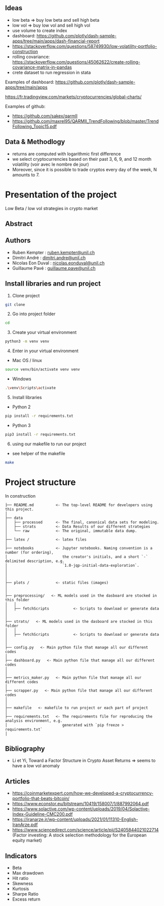 ## Ideas
- low beta => buy low beta and sell high beta
- low vol => buy low vol and sell high vol
- use volume to create index
- dashboard: https://github.com/plotly/dash-sample-apps/tree/main/apps/dash-financial-report
- https://stackoverflow.com/questions/58749930/low-volatility-portfolio-construction
- rolling covariance: https://stackoverflow.com/questions/45062622/create-rolling-covariance-matrix-in-pandas
- crete dataset to run regression in stata

Examples of dashboard:
https://github.com/plotly/dash-sample-apps/tree/main/apps

https://fr.tradingview.com/markets/cryptocurrencies/global-charts/

Examples of github: 
- https://github.com/sakex/qarmII
- https://github.com/maxrel95/QARMII_TrendFollowing/blob/master/TrendFollowing_Topic15.pdf

## Data & Methodlogy

- returns are computed with logarithmic first difference
- we select cryptocurrencies based on their past 3, 6, 9, and 12 month volatility (voir avec le nombre de jour)
- Moreover, since it is possible to trade cryptos every day of the week, N
amounts to 7.

# Presentation of the project

Low Beta / low vol strategies in crypto market

## Abstract

## Authors

* Ruben Kempter : ruben.kempter@unil.ch
* Dimitri André : dimitri.andre@unil.ch
* Nicolas Eon Duval : nicolas.eonduval@unil.ch
* Guillaume Pavé : guillaume.pave@unil.ch

## Install libraries and run project

1) Clone project

```bash
git clone 
```

2) Go into project folder

```bash
cd 
```

3) Create your virtual environment

```bash
python3 -m venv venv
```

4) Enter in your virtual environment

* Mac OS / linux
```bash
source venv/bin/activate venv venv
```

* Windows
```bash
.\venv\Scripts\activate
```

5) Install libraries

* Python 2
```bash
pip install -r requirements.txt
```

* Python 3
```bash
pip3 install -r requirements.txt
```

6) using our makefile to run our project

* see helper of the makefile
```bash
make
```
# Project structure

In construction
```
├── README.md          <- The top-level README for developers using this project.
│
├── data
│   ├── processed      <- The final, canonical data sets for modeling.
│   ├── strats         <- Data Results of our different strategies
│   └── raw            <- The original, immutable data dump.
│
├── latex /            <- latex files                     
│
├── notebooks          <- Jupyter notebooks. Naming convention is a number (for ordering),
│                         the creator's initials, and a short `-` delimited description, e.g.
│                         `1.0-jqp-initial-data-exploration`.
│
│
│
├── plots /            <- static files (images)
│
│
├── preprocessing/   <- ML models used in the dasboard are stocked in this folder
│   │
│   ├── fetchScripts           <- Scripts to download or generate data
│
│  
├── strats/   <- ML models used in the dasboard are stocked in this folder
│   │
│   ├── fetchScripts           <- Scripts to download or generate data
│
│  
├── config.py   <- Main python file that manage all our different codes
│   
├── dashboard.py   <- Main python file that manage all our different codes
│
│
├── metrics_maker.py   <- Main python file that manage all our different codes
│
├── scrapper.py   <- Main python file that manage all our different codes
│
│
├── makefile   <- makefile to run project or each part of project
│
├── requirements.txt   <- The requirements file for reproducing the analysis environment, e.g.
│                         generated with `pip freeze > requirements.txt`
│
```

## Bibliography

- Li et Yi, Toward a Factor Structure in Crypto Asset Returns => seems to have a low vol anomaly

## Articles

- https://coinmarketexpert.com/how-we-developed-a-cryptocurrency-portfolio-that-beats-bitcoin/
- https://www.econstor.eu/bitstream/10419/158007/1/887992064.pdf
- https://www.solactive.com/wp-content/uploads/2019/04/Solactive-Index-Guideline-CMC200.pdf
- https://iranarze.ir/wp-content/uploads/2021/01/11310-English-IranArze.pdf
- https://www.sciencedirect.com/science/article/pii/S2405844021022714 (Factor investing: A stock selection methodology for the European equity market)

## Indicators
- Beta
- Max drawdown
- Hit ratio
- Skewness
- Kurtosis
- Sharpe Ratio
- Excess return